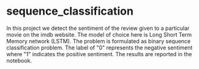 # sequence_classification

In this project we detect the sentiment of the review given to a particular movie on the imdb website. The model of choice here is Long Short Term Memory network (LSTM). The problem is formulated as binary sequence classification problem. The label of "0" represents the negative sentiment where "1" indicates the positive sentiment. The results are reported in the notebook.
